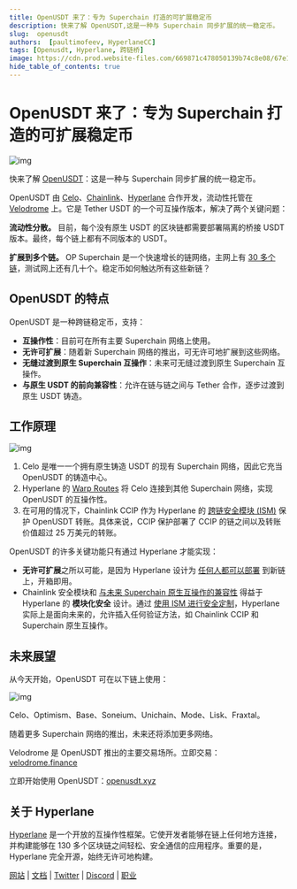 ```yaml
---
title: OpenUSDT 来了：专为 Superchain 打造的可扩展稳定币
description: 快来了解 OpenUSDT,这是一种与 Superchain 同步扩展的统一稳定币。
slug:  openusdt
authors:  [paultimofeev, HyperlaneCC]
tags: [Openusdt, Hyperlane, 跨链桥]
image: https://cdn.prod.website-files.com/669871c478050139b74c8e08/67e196e50423a53f4a8f9905_1_yrD0uMZrMerLuF7xmmH23w.webp
hide_table_of_contents: true
---
```

# OpenUSDT 来了：专为 Superchain 打造的可扩展稳定币

![img](https://cdn.prod.website-files.com/669871c478050139b74c8e08/67e196e50423a53f4a8f9905_1_yrD0uMZrMerLuF7xmmH23w.webp)

快来了解 [OpenUSDT](http://openusdt.xyz/)：这是一种与 Superchain 同步扩展的统一稳定币。

OpenUSDT 由 [Celo](https://celo.org/)、[Chainlink](https://chain.link/)、[Hyperlane](https://hyperlane.xyz/) 合作开发，流动性托管在 [Velodrome](https://velodrome.finance/) 上。它是 Tether USDT 的一个可互操作版本，解决了两个关键问题：

**流动性分散。** 目前，每个没有原生 USDT 的区块链都需要部署隔离的桥接 USDT 版本。最终，每个链上都有不同版本的 USDT。

**扩展到多个链。** OP Superchain 是一个快速增长的链网络，主网上有 [30 多个链](https://www.superchain.eco/opstack)，测试网上还有几十个。稳定币如何触达所有这些新链？

## OpenUSDT 的特点
<!-- truncate -->
OpenUSDT 是一种跨链稳定币，支持：

- **互操作性**：目前可在所有主要 Superchain 网络上使用。
- **无许可扩展**：随着新 Superchain 网络的推出，可无许可地扩展到这些网络。
- **无缝过渡到原生 Superchain 互操作**：未来可无缝过渡到原生 Superchain 互操作。
- **与原生 USDT 的前向兼容性**：允许在链与链之间与 Tether 合作，逐步过渡到原生 USDT 铸造。

## 工作原理

![img](https://cdn.prod.website-files.com/669871c478050139b74c8e08/67e196d389bc4ec3e2d1bce5_1*qlIAvLLw1m219uYKuo3RQQ.png)

1. Celo 是唯一一个拥有原生铸造 USDT 的现有 Superchain 网络，因此它充当 OpenUSDT 的铸造中心。
2. Hyperlane 的 [Warp Routes](https://docs.hyperlane.xyz/docs/protocol/warp-routes/warp-routes-overview) 将 Celo 连接到其他 Superchain 网络，实现 OpenUSDT 的互操作性。
3. 在可用的情况下，Chainlink CCIP 作为 Hyperlane 的 [跨链安全模块 (ISM)](https://docs.hyperlane.xyz/docs/protocol/ISM/modular-security) 保护 OpenUSDT 转账。具体来说，CCIP 保护部署了 CCIP 的链之间以及转账价值超过 25 万美元的转账。

OpenUSDT 的许多关键功能只有通过 Hyperlane 才能实现：

- **无许可扩展**之所以可能，是因为 Hyperlane 设计为 [任何人都可以部署](https://docs.hyperlane.xyz/docs/deploy-hyperlane) 到新链上，开箱即用。
- Chainlink 安全模块和 [与未来 Superchain 原生互操作的兼容性](https://medium.com/hyperlane/introducing-superlane-superchain-interoperability-today-1d855b24b27f) 得益于 Hyperlane 的 **模块化安全** 设计。通过 [使用 ISM 进行安全定制](https://medium.com/hyperlane/modular-security-with-hyperlane-553c09411ef3)，Hyperlane 实际上是面向未来的，允许插入任何验证方法，如 Chainlink CCIP 和 Superchain 原生互操作。

## 未来展望

从今天开始，OpenUSDT 可在以下链上使用：

![img](https://cdn.prod.website-files.com/669871c478050139b74c8e08/67e196d2154b20747890e459_1*hxNTclracVOrN2tezD8qvQ.png)

Celo、Optimism、Base、Soneium、Unichain、Mode、Lisk、Fraxtal。

随着更多 Superchain 网络的推出，未来还将添加更多网络。

Velodrome 是 OpenUSDT 推出的主要交易场所。立即交易：[velodrome.finance](https://velodrome.finance/)

立即开始使用 OpenUSDT：[openusdt.xyz](http://openusdt.xyz/)

## 关于 Hyperlane

[Hyperlane](https://www.hyperlane.xyz/) 是一个开放的互操作性框架。它使开发者能够在链上任何地方连接，并构建能够在 130 多个区块链之间轻松、安全通信的应用程序。重要的是，Hyperlane 完全开源，始终无许可地构建。

[网站](http://hyperlane.xyz/) | [文档](https://docs.hyperlane.xyz/docs/intro) | [Twitter](https://twitter.com/hyperlane) | [Discord](http://discord.gg/hyperlane) | [职业](https://jobs.lever.co/Hyperlane)